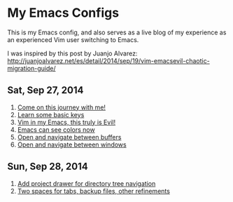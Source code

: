 # My Emacs Configs

This is my Emacs config, and also serves as a live blog of my experience as an experienced Vim user switching to Emacs.

I was inspired by this post by Juanjo Alvarez: http://juanjoalvarez.net/es/detail/2014/sep/19/vim-emacsevil-chaotic-migration-guide/

## Sat, Sep 27, 2014

1. [Come on this journey with me!](https://github.com/seven1m/.emacs.d/commit/2f1b568baabc75ab664713a3bd78b931c029a6ac)
2. [Learn some basic keys](https://github.com/seven1m/.emacs.d/commit/f5a2f66bf2028572c5f2717b7cc4ed2e5f04fe7c)
3. [Vim in my Emacs, this truly is Evil!](https://github.com/seven1m/.emacs.d/commit/3f879be5ef5aeb0895ac654913073e4438c8628a)
4. [Emacs can see colors now](https://github.com/seven1m/.emacs.d/commit/d94b51df412581950dfabdf3e47e5ec09bc68c8e)
5. [Open and navigate between buffers](https://github.com/seven1m/.emacs.d/commit/5bf24c29f7a29cea368da035b721e84a96244b94)
6. [Open and navigate between windows](https://github.com/seven1m/.emacs.d/commit/90aff292f68ae5547d0495e9a233e99b23020f5e)

## Sun, Sep 28, 2014

1. [Add project drawer for directory tree navigation](https://github.com/seven1m/.emacs.d/commit/8de8e4adad63658a21ff8b62e43a50833775bf18)
2. [Two spaces for tabs, backup files, other refinements](https://github.com/seven1m/.emacs.d/commit/c945dd06e80c6b6ad2ce8f82f6289e977285171e)